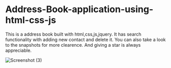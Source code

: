 # Address-Book-application-using-html-css-js

This is a address book built with html,css,js,jquery. 
It has search functionality with adding new contact and delete it.
You can also take a look to the snapshots for more clearence.
And giving a star is always appreciable.

![Screenshot (3)](https://github.com/Wasi-Ur-Rahman/Address-Book-application-using-html-css-js/assets/48942495/d51f1b8f-ae97-4bf9-9d0d-7e6161c67635)
